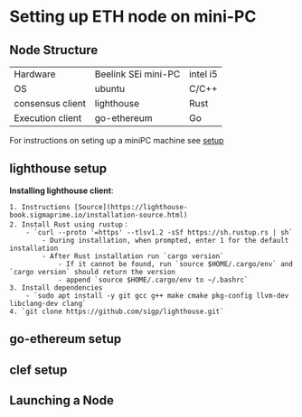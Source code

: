 # Setting up ETH node on mini-PC


## Node Structure

|                   |             |     |
|-------------------|-------------|-----|
| Hardware         |   Beelink SEi mini-PC | intel i5  |
|  OS              |   ubuntu     | C/C++   | 
| consensus client |  lighthouse | Rust |
| Execution client | go-ethereum | Go   |

For instructions on seting up a miniPC machine see [setup](https://github.com/Ramzgate/node_setup/blob/main/miniPC_machine.md)


## lighthouse setup

__Installing lighthouse client__:

    1. Instructions [Source](https://lighthouse-book.sigmaprime.io/installation-source.html)
    2. Install Rust using rustup：
        - `curl --proto '=https' --tlsv1.2 -sSf https://sh.rustup.rs | sh`
            - During installation, when prompted, enter 1 for the default installation
            - After Rust installation run `cargo version` 
                - If it cannot be found, run `source $HOME/.cargo/env` and `cargo version` should return the version
                - append `source $HOME/.cargo/env to ~/.bashrc`
    3. Install dependencies 
        - `sudo apt install -y git gcc g++ make cmake pkg-config llvm-dev libclang-dev clang`
    4. `git clone https://github.com/sigp/lighthouse.git`



## go-ethereum setup


## clef setup

## Launching a Node